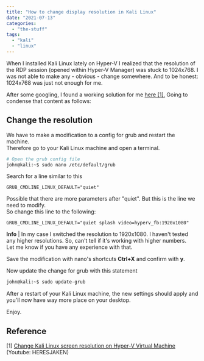 ```yaml
---
title: "How to change display resolution in Kali Linux"
date: "2021-07-13"
categories: 
  - "the-stuff"
tags: 
  - "kali"
  - "linux"
---
```


When I installed Kali Linux lately on Hyper-V I realized that the resolution of the RDP session (opened within Hyper-V Manager) was stuck to 1024x768. I was not able to make any - obvious - change somewhere. And to be honest: 1024x768 was just not enough for me.

After some googling, I found a working solution for me [here \[1\].](#refone) Going to condense that content as follows:

## Change the resolution

We have to make a modification to a config for grub and restart the machine.  
Therefore go to your Kali Linux machine and open a terminal.

```bash
# Open the grub config file
john@kali:~$ sudo nano /etc/default/grub 
```

Search for a line similar to this

```vim
GRUB_CMDLINE_LINUX_DEFAULT="quiet"
```

Possible that there are more parameters after "quiet". But this is the line we need to modify.  
So change this line to the following:

```vim
GRUB_CMDLINE_LINUX_DEFAULT="quiet splash video=hyperv_fb:1920x1080"
```

**Info** | In my case I switched the resolution to 1920x1080. I haven't tested any higher resolutions. So, can't tell if it's working with higher numbers.  
Let me know if you have any experience with that.

Save the modification with nano's shortcuts **Ctrl+X** and confirm with **y**.

Now update the change for grub with this statement

```bash
john@kali:~$ sudo update-grub
```

After a restart of your Kali Linux machine, the new settings should apply and you'll now have way more place on your desktop.

Enjoy.

## Reference

\[1\] [Change Kali Linux screen resolution on Hyper-V Virtual Machine](https://www.youtube.com/watch?v=N8K9qnd5NT8) (Youtube: HERESJAKEN)
